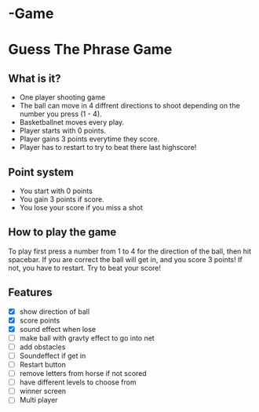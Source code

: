 # -Game
# Guess The Phrase Game

## What is it?
- One player shooting game
- The ball can move in 4 diffrent directions to shoot depending on the number you press (1 - 4).
- Basketballnet moves every play.
- Player starts with 0 points.
- Player gains 3 points everytime they score.
- Player has to restart to try to beat there last highscore!

## Point system 
- You start with 0 points
- You gain 3 points if score.
- You lose your score if you miss a shot



## How to play the game
To play first press a number from 1 to 4 for the direction of the ball, then hit spacebar. If you are correct the ball will get in, and you score 3 points! If not, you have to restart. Try to beat your score!


## Features
- [x]  show direction of ball
- [x]  score points
- [x]  sound effect when lose
- [ ]  make ball with gravty effect to go into net
- [ ]  add obstacles
- [ ]  Soundeffect if get in
- [ ]  Restart button
- [ ]  remove letters from horse if not scored
- [ ]  have different levels to choose from
- [ ]  winner screen
- [ ]  Multi player
